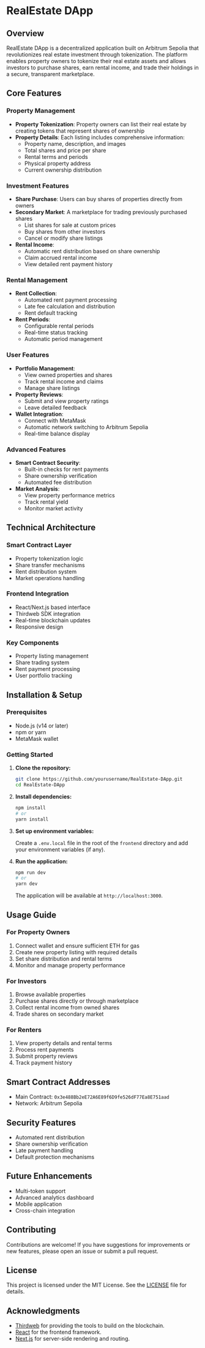 # RealEstate DApp

## Overview

RealEstate DApp is a decentralized application built on Arbitrum Sepolia that revolutionizes real estate investment through tokenization. The platform enables property owners to tokenize their real estate assets and allows investors to purchase shares, earn rental income, and trade their holdings in a secure, transparent marketplace.

## Core Features

### Property Management
- **Property Tokenization**: Property owners can list their real estate by creating tokens that represent shares of ownership
- **Property Details**: Each listing includes comprehensive information:
  - Property name, description, and images
  - Total shares and price per share
  - Rental terms and periods
  - Physical property address
  - Current ownership distribution

### Investment Features
- **Share Purchase**: Users can buy shares of properties directly from owners
- **Secondary Market**: A marketplace for trading previously purchased shares
  - List shares for sale at custom prices
  - Buy shares from other investors
  - Cancel or modify share listings
- **Rental Income**: 
  - Automatic rent distribution based on share ownership
  - Claim accrued rental income
  - View detailed rent payment history

### Rental Management
- **Rent Collection**: 
  - Automated rent payment processing
  - Late fee calculation and distribution
  - Rent default tracking
- **Rent Periods**: 
  - Configurable rental periods
  - Real-time status tracking
  - Automatic period management

### User Features
- **Portfolio Management**:
  - View owned properties and shares
  - Track rental income and claims
  - Manage share listings
- **Property Reviews**: 
  - Submit and view property ratings
  - Leave detailed feedback
- **Wallet Integration**:
  - Connect with MetaMask
  - Automatic network switching to Arbitrum Sepolia
  - Real-time balance display

### Advanced Features
- **Smart Contract Security**:
  - Built-in checks for rent payments
  - Share ownership verification
  - Automated fee distribution
- **Market Analysis**:
  - View property performance metrics
  - Track rental yield
  - Monitor market activity

## Technical Architecture

### Smart Contract Layer
- Property tokenization logic
- Share transfer mechanisms
- Rent distribution system
- Market operations handling

### Frontend Integration
- React/Next.js based interface
- Thirdweb SDK integration
- Real-time blockchain updates
- Responsive design

### Key Components
- Property listing management
- Share trading system
- Rent payment processing
- User portfolio tracking

## Installation & Setup

### Prerequisites

- Node.js (v14 or later)
- npm or yarn
- MetaMask wallet

### Getting Started

1. **Clone the repository:**

   ```bash
   git clone https://github.com/yourusername/RealEstate-DApp.git
   cd RealEstate-DApp
   ```

2. **Install dependencies:**

   ```bash
   npm install
   # or
   yarn install
   ```

3. **Set up environment variables:**

   Create a `.env.local` file in the root of the `frontend` directory and add your environment variables (if any).

4. **Run the application:**

   ```bash
   npm run dev
   # or
   yarn dev
   ```

   The application will be available at `http://localhost:3000`.

## Usage Guide

### For Property Owners
1. Connect wallet and ensure sufficient ETH for gas
2. Create new property listing with required details
3. Set share distribution and rental terms
4. Monitor and manage property performance

### For Investors
1. Browse available properties
2. Purchase shares directly or through marketplace
3. Collect rental income from owned shares
4. Trade shares on secondary market

### For Renters
1. View property details and rental terms
2. Process rent payments
3. Submit property reviews
4. Track payment history

## Smart Contract Addresses

- Main Contract: `0x3e488Bb2eE72A6E89f6D9fe526dF77Ea8E751aad`
- Network: Arbitrum Sepolia

## Security Features

- Automated rent distribution
- Share ownership verification
- Late payment handling
- Default protection mechanisms

## Future Enhancements

- Multi-token support
- Advanced analytics dashboard
- Mobile application
- Cross-chain integration

## Contributing

Contributions are welcome! If you have suggestions for improvements or new features, please open an issue or submit a pull request.

## License

This project is licensed under the MIT License. See the [LICENSE](LICENSE) file for details.

## Acknowledgments

- [Thirdweb](https://thirdweb.com/) for providing the tools to build on the blockchain.
- [React](https://reactjs.org/) for the frontend framework.
- [Next.js](https://nextjs.org/) for server-side rendering and routing.
